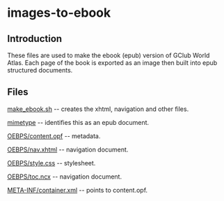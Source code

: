 # images-to-ebook

## Introduction

These files are used to make the ebook (epub) version of GClub World Atlas. Each page of the book is exported as an image then built into epub structured documents.

## Files

[make_ebook.sh](https://github.com/geographyclub/images-to-ebook/blob/master/make_ebook.sh) -- creates the xhtml, navigation and other files.

[mimetype](https://github.com/geographyclub/images-to-ebook/blob/master/mimetype) -- identifies this as an epub document.

[OEBPS/content.opf](https://github.com/geographyclub/images-to-ebook/blob/master/OEBPS/content.opf) -- metadata.

[OEBPS/nav.xhtml](https://github.com/geographyclub/images-to-ebook/blob/master/OEBPS/nav.xhtml) -- navigation document.

[OEBPS/style.css](https://github.com/geographyclub/images-to-ebook/blob/master/OEBPS/style.css) -- stylesheet.

[OEBPS/toc.ncx](https://github.com/geographyclub/images-to-ebook/blob/master/OEBPS/toc.ncx) -- navigation document.

[META-INF/container.xml](https://github.com/geographyclub/images-to-ebook/blob/master/META-INF/container.xml) -- points to content.opf.


